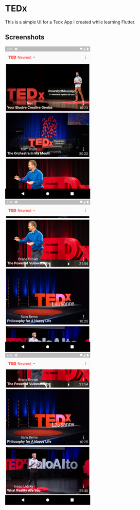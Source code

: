 # TEDx

This is a simple UI for a Tedx App I created while learning Flutter. 

## Screenshots

<img src="images/1.png" width="280" height="500"> <img src="images/2.png" width="280" height="500"> <img src="images/3.png" width="280" height="500">

